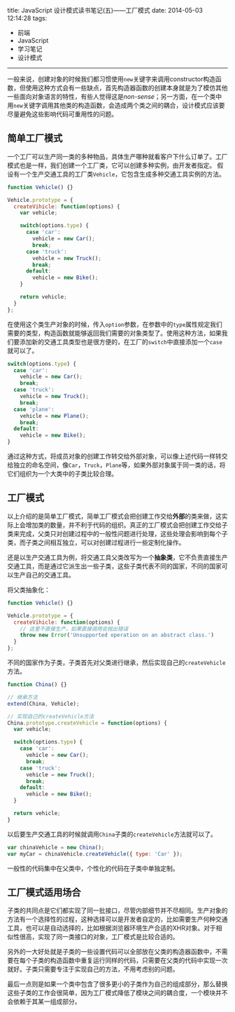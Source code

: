 title: JavaScript 设计模式读书笔记(五)——工厂模式
date: 2014-05-03 12:14:28
tags:
- 前端
- JavaScript
- 学习笔记
- 设计模式
---
一般来说，创建对象的时候我们都习惯使用`new`关键字来调用constructor构造函数，但使用这种方式会有一些缺点，首先构造器函数的创建本身就是为了模仿其他一些面向对象语言的特性，有些人觉得这是*non-sense*；另一方面，在一个类中用`new`关键字调用其他类的构造函数，会造成两个类之间的耦合，设计模式应该要尽量避免这些影响代码可重用性的问题。

<!--more-->

## 简单工厂模式
一个工厂可以生产同一类的多种物品，具体生产哪种就看客户下什么订单了。工厂模式也是一样，我们创建一个工厂类，它可以创建多种实例，由开发者指定。
假设有一个生产交通工具的工厂类`Vehicle`，它包含生成多种交通工具实例的方法。
```javascript
function Vehicle() {}

Vehicle.prototype = {
  createVihicle: function(options) {
    var vehicle;

    switch(options.type) {
      case 'car':
        vehicle = new Car();
        break;
      case 'truck':
        vehicle = new Truck();
        break;
      default:
        vehicle = new Bike();
    }

    return vehicle;
  }
};
```
在使用这个类生产对象的时候，传入`option`参数，在参数中的`type`属性规定我们需要的类型，构造函数就能够返回我们需要的对象类型了。使用这种方法，如果我们要添加新的交通工具类型也是很方便的，在工厂的`switch`中直接添加一个`case`就可以了。
```javascript
switch(options.type) {
  case 'car':
    vehicle = new Car();
    break;
  case 'truck':
    vehicle = new Truck();
    break;
  case 'plane':
    vehicle = new Plane();
    break;
  default:
    vehicle = new Bike();
}
```
通过这种方式，将成员对象的创建工作转交给外部对象，可以像上述代码一样转交给独立的命名空间，像`Car`，`Truck`，`Plane`等，如果外部对象属于同一类的话，将它们组织为一个大类中的子类比较合理。

## 工厂模式
以上介绍的是简单工厂模式，简单工厂模式会把创建工作交给**外部**的类来做，这实际上会增加类的数量，并不利于代码的组织。真正的工厂模式会把创建工作交给子类来完成，父类只对创建过程中的一般性问题进行处理，这些处理会影响到每个子类，而子类之间相互独立，可以对创建过程进行一些定制化操作。

还是以生产交通工具为例，将交通工具父类改写为一个**抽象类**，它不负责直接生产交通工具，而是通过它派生出一些子类，这些子类代表不同的国家，不同的国家可以生产自己的交通工具。

将父类抽象化：
```javascript
function Vehicle() {}

Vehicle.prototype = {
  createVihicle: function(options) {
    // 这里不直接生产，如果直接调用会抛出错误
    throw new Error('Unsupported operation on an abstract class.')
  }
};
```
不同的国家作为子类，子类首先对父类进行继承，然后实现自己的`createVehicle`方法。
```javascript
function China() {}

// 继承方法
extend(China, Vehicle);

// 实现自己的createVehicle方法
China.prototype.createVehicle = function(options) {
  var vehicle;

  switch(options.type) {
    case 'car':
      vehicle = new Car();
      break;
    case 'truck':
      vehicle = new Truck();
      break;
    default:
      vehicle = new Bike();
  }

  return vehicle;
}
```
以后要生产交通工具的时候就调用`China`子类的`createVehicle`方法就可以了。
```javascript
var chinaVehicle = new China();
var myCar = chinaVehicle.createVehicle({ type: 'Car' });
```
一般性的代码集中在父类中，个性化的代码在子类中单独定制。

## 工厂模式适用场合
子类的共同点是它们都实现了同一批接口，尽管内部细节并不尽相同。生产对象的方法有一个选择性的过程，这种选择可以是开发者自定的，比如需要生产何种交通工具，也可以是自动选择的，比如根据浏览器环境生产合适的XHR对象。对于相似性很高，实现了同一类接口的对象，工厂模式是比较合适的。

另外的一大好处就是子类的一些设置代码可以全部放在父类的构造器函数中，不需要在每个子类的构造函数中重复运行同样的代码，只需要在父类的代码中实现一次就好。子类只需要专注于实现自己的方法，不用考虑别的问题。

最后一点则是如果一个类中包含了很多更小的子类作为自己的组成部分，那么替换这些子类的工作会很简单，因为工厂模式降低了模块之间的耦合度，一个模块并不会依赖于其某一组成部分。